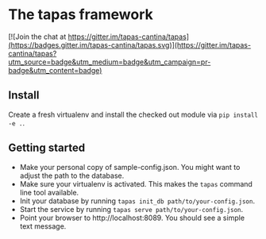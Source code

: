 # The tapas framework

[![Join the chat at https://gitter.im/tapas-cantina/tapas](https://badges.gitter.im/tapas-cantina/tapas.svg)](https://gitter.im/tapas-cantina/tapas?utm_source=badge&utm_medium=badge&utm_campaign=pr-badge&utm_content=badge)

## Install

Create a fresh virtualenv and install the checked out module via `pip install -e .`. 

##  Getting started

* Make your personal copy of sample-config.json. You might want to adjust the path to the database.
* Make sure your virtualenv is activated. This makes the `tapas` command line tool available.
* Init your database by running `tapas init_db path/to/your-config.json`.
* Start the service by running `tapas serve path/to/your-config.json`.
* Point your browser to http://localhost:8089. You should see a simple text message.
